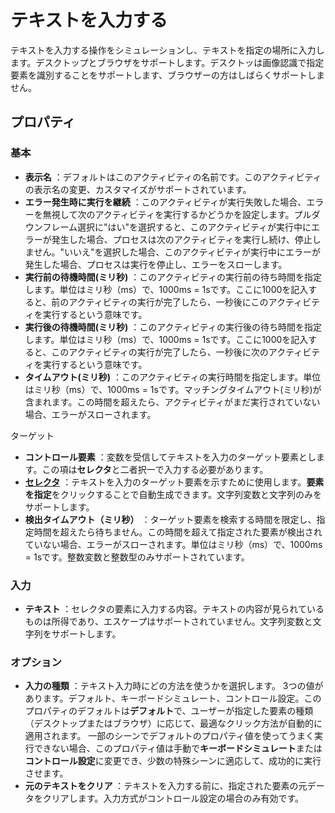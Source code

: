 # テキストを入力する

テキストを入力する操作をシミュレーションし、テキストを指定の場所に入力します。デスクトップとブラウザをサポートします。デスクトッは画像認識で指定要素を識別することをサポートします、ブラウザーの方はしばらくサポートしません。

## プロパティ

### 基本

- **表示名** ：デフォルトはこのアクティビティの名前です。このアクティビティの表示名の変更、カスタマイズがサポートされています。
- **エラー発生時に実行を継続** ：このアクティビティが実行失敗した場合、エラーを無視して次のアクティビティを実行するかどうかを設定します。プルダウンフレーム選択に"はい"を選択すると、このアクティビティが実行中にエラーが発生した場合、プロセスは次のアクティビティを実行し続け、停止しません。"いいえ"を選択した場合、このアクティビティが実行中にエラーが発生した場合、プロセスは実行を停止し、エラーをスローします。
- **実行前の待機時間(ミリ秒)** ：このアクティビティの実行前の待ち時間を指定します。単位はミリ秒（ms）で、1000ms = 1sです。ここに1000を記入すると、前のアクティビティの実行が完了したら、一秒後にこのアクティビティを実行するという意味です。
- **実行後の待機時間(ミリ秒)** ：このアクティビティの実行後の待ち時間を指定します。単位はミリ秒（ms）で、1000ms = 1sです。ここに1000を記入すると、このアクティビティの実行が完了したら、一秒後に次のアクティビティを実行するという意味です。
- **タイムアウト(ミリ秒)** ：このアクティビティの実行時間を指定します。単位はミリ秒（ms）で、1000ms = 1sです。マッチングタイムアウト(ミリ秒)が含まれます。この時間を超えたら、アクティビティがまだ実行されていない場合、エラーがスローされます。

ターゲット

- **コントロール要素** ：変数を受信してテキストを入力のターゲット要素とします。この項は**セレクタ**と二者択一で入力する必要があります。
- **[セレクタ](../Appendix/Selector.md?_v=v2020.4)** ：テキストを入力のターゲット要素を示すために使用します。**要素を指定**をクリックすることで自動生成できます。文字列変数と文字列のみをサポートします。
- **検出タイムアウト（ミリ秒）** ：ターゲット要素を検索する時間を限定し、指定時間を超えたら待ちません。この時間を超えて指定された要素が検出されていない場合、エラーがスローされます。単位はミリ秒（ms）で、1000ms = 1sです。整数変数と整数型のみサポートされています。

### 入力
- **テキスト** ：セレクタの要素に入力する内容。テキストの内容が見られているものは所得であり、エスケープはサポートされていません。文字列変数と文字列をサポートします。

### オプション
- **入力の種類** ：テキスト入力時にどの方法を使うかを選択します。
3つの値があります。デフォルト、キーボードシミュレート、コントロール設定。このプロパティのデフォルトは**デフォルト**で、ユーザーが指定した要素の種類（デスクトップまたはブラウザ）に応じて、最適なクリック方法が自動的に適用されます。
一部のシーンでデフォルトのプロパティ値を使ってうまく実行できない場合、このプロパティ値は手動で**キーボードシミュレート**または**コントロール設定**に変更でき、少数の特殊シーンに適応して、成功的に実行させます。
- **元のテキストをクリア** ：テキストを入力する前に、指定された要素の元データをクリアします。入力方式がコントロール設定の場合のみ有効です。
